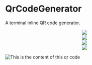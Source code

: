 # QrCodeGenerator
A terminal inline QR code generator.

<center><a src="https://perso.crans.org/besson/LICENSE.html"><img src="https://img.shields.io/badge/License-GPLv3-blue.svg"></img></a></center>
<center><a src="https://github.com/HrsSid"><img src="https://img.shields.io/badge/Author-Hrssid-blue.svg"></img></center>
<center><a src="https://GitHub.com/Hrssid/QrCodeGenerator/commit/"><img src="https://badgen.net/github/commits/Hrssid/QrCodeGenerator"></img></center>
<center><a src="https://GitHub.com/Hrssid/QrCodeGenerator/commit/"><img src="https://badgen.net/github/last-commit/Hrssid/QrCodeGenerator"></img></center>

![This is the content of this qr code](https://cdn.discordapp.com/attachments/968934448664019015/1233721379996569672/github-header-image_3.png?ex=662e2012&is=662cce92&hm=bdaed1e65640d56aa8320b7d927a1a6442e9934274f4cf0538f4ff4b3c715b58&)
